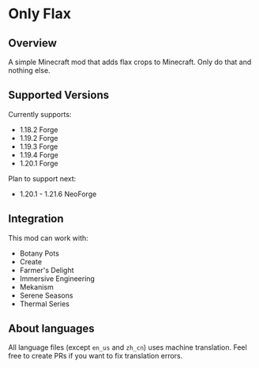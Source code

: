 # Only Flax

## Overview

A simple Minecraft mod that adds flax crops to Minecraft. Only do that and nothing else.

## Supported Versions

Currently supports:

- 1.18.2 Forge
- 1.19.2 Forge
- 1.19.3 Forge
- 1.19.4 Forge
- 1.20.1 Forge

Plan to support next:

- 1.20.1 - 1.21.6 NeoForge

## Integration

This mod can work with:

- Botany Pots
- Create
- Farmer's Delight
- Immersive Engineering
- Mekanism
- Serene Seasons
- Thermal Series

## About languages

All language files (except `en_us` and `zh_cn`) uses machine translation. Feel free to create PRs if you want to fix translation errors.
